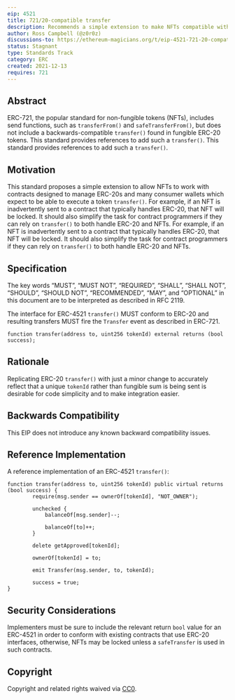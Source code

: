 ```yaml
---
eip: 4521
title: 721/20-compatible transfer
description: Recommends a simple extension to make NFTs compatible with apps and contracts that handle fungibles.
author: Ross Campbell (@z0r0z)
discussions-to: https://ethereum-magicians.org/t/eip-4521-721-20-compatible-transfer/7903
status: Stagnant
type: Standards Track
category: ERC
created: 2021-12-13
requires: 721
---
```


## Abstract
ERC-721, the popular standard for non-fungible tokens (NFTs), includes send functions, such as `transferFrom()` and `safeTransferFrom()`, but does not include a backwards-compatible `transfer()` found in fungible ERC-20 tokens. This standard provides references to add such a `transfer()`. This standard provides references to add such a `transfer()`.

## Motivation
This standard proposes a simple extension to allow NFTs to work with contracts designed to manage ERC-20s and many consumer wallets which expect to be able to execute a token `transfer()`. For example, if an NFT is inadvertently sent to a contract that typically handles ERC-20, that NFT will be locked. It should also simplify the task for contract programmers if they can rely on `transfer()` to both handle ERC-20 and NFTs. For example, if an NFT is inadvertently sent to a contract that typically handles ERC-20, that NFT will be locked. It should also simplify the task for contract programmers if they can rely on `transfer()` to both handle ERC-20 and NFTs.

## Specification
The key words “MUST”, “MUST NOT”, “REQUIRED”, “SHALL”, “SHALL NOT”, “SHOULD”, “SHOULD NOT”, “RECOMMENDED”, “MAY”, and “OPTIONAL” in this document are to be interpreted as described in RFC 2119.

The interface for ERC-4521 `transfer()` MUST conform to ERC-20 and resulting transfers MUST fire the `Transfer` event as described in ERC-721.

```sol
function transfer(address to, uint256 tokenId) external returns (bool success);
```

## Rationale
Replicating ERC-20 `transfer()` with just a minor change to accurately reflect that a unique `tokenId` rather than fungible sum is being sent is desirable for code simplicity and to make integration easier.

## Backwards Compatibility
This EIP does not introduce any known backward compatibility issues.

## Reference Implementation
A reference implementation of an ERC-4521 `transfer()`:

```sol
function transfer(address to, uint256 tokenId) public virtual returns (bool success) {
        require(msg.sender == ownerOf[tokenId], "NOT_OWNER");

        unchecked {
            balanceOf[msg.sender]--; 

            balanceOf[to]++;
        }

        delete getApproved[tokenId];

        ownerOf[tokenId] = to;

        emit Transfer(msg.sender, to, tokenId); 

        success = true;
}
```

## Security Considerations
Implementers must be sure to include the relevant return `bool` value for an ERC-4521 in order to conform with existing contracts that use ERC-20 interfaces, otherwise, NFTs may be locked unless a `safeTransfer` is used in such contracts.

## Copyright
Copyright and related rights waived via [CC0](../LICENSE.md).
